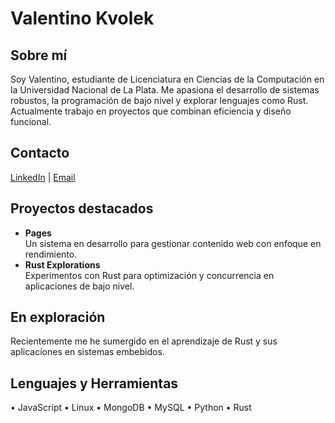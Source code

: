 <h1>Valentino Kvolek</h1>

<h2>Sobre mí</h2>
<p>Soy Valentino, estudiante de Licenciatura en Ciencias de la Computación en la Universidad Nacional de La Plata. Me apasiona el desarrollo de sistemas robustos, la programación de bajo nivel y explorar lenguajes como Rust. Actualmente trabajo en proyectos que combinan eficiencia y diseño funcional.</p>

<h2>Contacto</h2>
<p><a href="https://www.linkedin.com/in/valenfranco/">LinkedIn</a> | <a href="mailto:valenkvolek@gmail.com">Email</a></p>

<h2>Proyectos destacados</h2>
<ul>
  <li><strong>Pages</strong><br>
  Un sistema en desarrollo para gestionar contenido web con enfoque en rendimiento.</li>
  <li><strong>Rust Explorations</strong><br>
  Experimentos con Rust para optimización y concurrencia en aplicaciones de bajo nivel.</li>
</ul>

<h2>En exploración</h2>
<p>Recientemente me he sumergido en el aprendizaje de Rust y sus aplicaciones en sistemas embebidos.</p>

<h2>Lenguajes y Herramientas</h2>
<p>• JavaScript • Linux • MongoDB • MySQL • Python • Rust</p>
